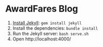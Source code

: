 # AwardFares Blog

1. [Install Jekyll](https://jekyllrb.com/docs/installation/): `gem install jekyll`
2. Install the dependencies: `bundle install`
3. Run the Jekyll server: `bash serve.sh`
4. Open http://localhost:4000/
